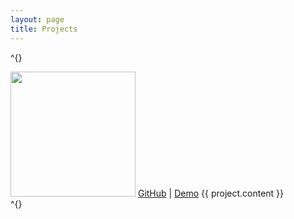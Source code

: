 ```yaml
---
layout: page
title: Projects
---
```

^{}
<div class="project">
  <h2^{{ project.title }}</h2>
  <img src="{{ site.baseurl }}{{ project.image }}" width="200">
  <a href="{{ project.github }}">GitHub</a> | 
  <a href="{{ project.demo }}">Demo</a>
  {{ project.content }}
</div>
^{}
